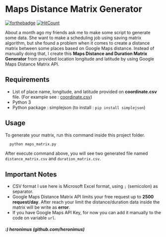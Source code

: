 # Maps Distance Matrix Generator
[![forthebadge](https://forthebadge.com/images/badges/made-with-python.svg)](https://forthebadge.com) [![HitCount](http://hits.dwyl.io/heronimus/Maps_Distance_Matrix.svg)](http://hits.dwyl.io/heronimus/Maps_Distance_Matrix)

About a month ago my friends ask me to make some script to generate some data. She want to make a scheduling job using saving matrix algorithm, but she found a problem when it comes to create a distance matrix between some places based on Google Maps distance. Instead of manually doing that, I create this **Maps Distance and Duration Matrix Generator** from provided location longitude and latitude by using Google Maps Distance Matrix API.

## Requirements
  - List of place name, longitude, and latitude provided on **coordinate.csv** file.
    (For example see : [coordinate.csv](coordinate.csv))
  - Python 3
  - Python package : simplejson (to install : ``` pip install simplejson ```)

## Usage
To generate your matrix, run this command inside this project folder.
```python
  python maps_matrix.py
```
After execute command above, you will see two generated file named ``` distance_matrix.csv ``` and ```duration_matrix.csv```.

## Important Notes
  - CSV format I use here is Microsoft Excel format, using `;` (semicolon) as separator.
  - Google Maps Distance Matrix API limits your free request up to **2500 request/day**. After reach your limit the distance/duration data inside the matrix will be write as **error**.  
  - If you have Google Maps API Key, for now you can add it manually to the code on variable `url`.

##### :) heronimus (github.com/heronimus)

